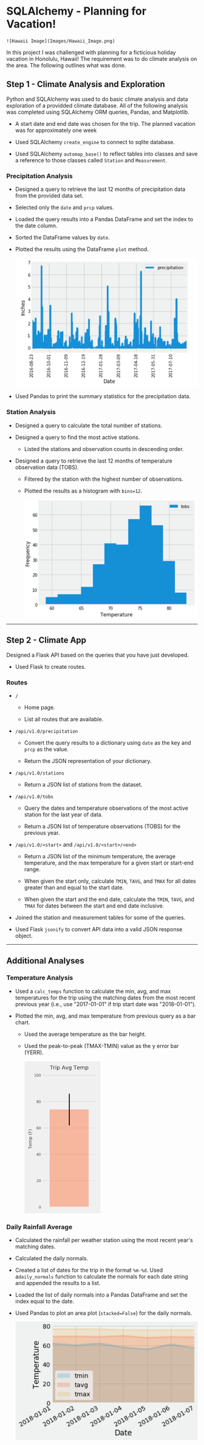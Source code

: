 # SQLAlchemy - Planning for Vacation!

    ![Hawaii Image](Images/Hawaii_Image.png)

In this project I was challenged with planning for a ficticious holiday vacation in Honolulu, Hawaii! The requirement was to do climate analysis on the area. The following outlines what was done.

## Step 1 - Climate Analysis and Exploration

Python and SQLAlchemy was used to do basic climate analysis and data exploration of a providded climate database. All of the following analysis was completed using SQLAlchemy ORM queries, Pandas, and Matplotlib.

* A start date and end date was chosen for the trip. The planned vacation was for approximately one week

* Used SQLAlchemy `create_engine` to connect to sqlite database.

* Used SQLAlchemy `automap_base()` to reflect tables into classes and save a reference to those classes called `Station` and `Measurement`.

### Precipitation Analysis

* Designed a query to retrieve the last 12 months of precipitation data from the provided data set.

* Selected only the `date` and `prcp` values.

* Loaded the query results into a Pandas DataFrame and set the index to the date column.

* Sorted the DataFrame values by `date`.

* Plotted the results using the DataFrame `plot` method.

  ![precipitation](Images/Precipitation_Analysis.png)

* Used Pandas to print the summary statistics for the precipitation data.

### Station Analysis

* Designed a query to calculate the total number of stations.

* Designed a query to find the most active stations.

  * Listed the stations and observation counts in descending order.

* Designed a query to retrieve the last 12 months of temperature observation data (TOBS).

  * Filtered by the station with the highest number of observations.

  * Plotted the results as a histogram with `bins=12`.

    ![station-histogram](Images/Station_Histogram.png)

- - -

## Step 2 - Climate App

Designed a Flask API based on the queries that you have just developed.

* Used Flask to create routes.

### Routes

* `/`

  * Home page.

  * List all routes that are available.

* `/api/v1.0/precipitation`

  * Convert the query results to a dictionary using `date` as the key and `prcp` as the value.

  * Return the JSON representation of your dictionary.

* `/api/v1.0/stations`

  * Return a JSON list of stations from the dataset.

* `/api/v1.0/tobs`
  * Query the dates and temperature observations of the most active station for the last year of data.
  
  * Return a JSON list of temperature observations (TOBS) for the previous year.

* `/api/v1.0/<start>` and `/api/v1.0/<start>/<end>`

  * Return a JSON list of the minimum temperature, the average temperature, and the max temperature for a given start or start-end range.

  * When given the start only, calculate `TMIN`, `TAVG`, and `TMAX` for all dates greater than and equal to the start date.

  * When given the start and the end date, calculate the `TMIN`, `TAVG`, and `TMAX` for dates between the start and end date inclusive.

* Joined the station and measurement tables for some of the queries.

* Used Flask `jsonify` to convert API data into a valid JSON response object.

- - -

## Additional Analyses

### Temperature Analysis

* Used a `calc_temps` function to calculate the min, avg, and max temperatures for the trip using the matching dates from the most recent previous year (i.e., use "2017-01-01" if trip start date was "2018-01-01").

* Plotted the min, avg, and max temperature from previous query as a bar chart.

  * Used the average temperature as the bar height.

  * Used the peak-to-peak (TMAX-TMIN) value as the y error bar (YERR).

    ![temperature](Images/Trip_Avg_Temp_Analysis.png)

### Daily Rainfall Average

* Calculated the rainfall per weather station using the most recent year's matching dates.

* Calculated the daily normals. 

* Created a list of dates for the trip in the format `%m-%d`. Used a`daily_normals` function to calculate the normals for each date string and appended the results to a list.

* Loaded the list of daily normals into a Pandas DataFrame and set the index equal to the date.

* Used Pandas to plot an area plot (`stacked=False`) for the daily normals.

  ![daily-normals](Images/Daily_Normals.png)

